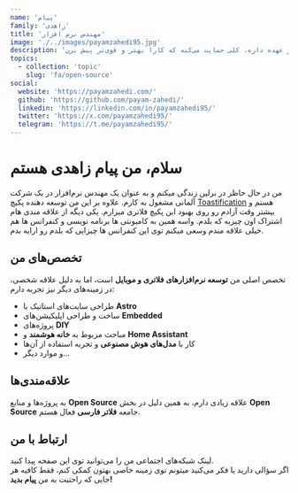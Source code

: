 ```yaml
---
name: 'پیام'
family: 'زاهدی'
title: 'مهندس نرم افزار'
image: './../images/payamzahedi95.jpg'
description: 'پیام، یکی از پایه‌گذارای فلاتر فارسیه و الان تو بخش پروژه‌های متن‌باز بهمون کمک می‌کنه و مدیریت کارا رو بر عهده داره. کلی حمایت می‌کنه که کارا بهتر و قوی‌تر پیش برن! 🚀'
topics:
  - collection: 'topic'
    slug: 'fa/open-source'
social:
  website: 'https://payamzahedi.com/'
  github: 'https://github.com/payam-zahedi/'
  linkedin: 'https://linkedin.com/in/payamzahedi95/'
  twitter: 'https://x.com/payamzahedi95/'
  telegram: 'https://t.me/payamzahedi95/'
---
```


# سلام، من پیام زاهدی هستم

من در حال حاظر در برلین زندگی میکنم و به عنوان یک مهندس نرم‌افزار در یک شرکت آلمانی مشغول به کارم. علاوه بر این من توسعه دهنده پکیچ [Toastification](https://payamzahedi.com/toastification/) هستم و بیشتر وقت آزادم رو روی بهبود این پکیچ فلاتری میزارم.
یکی دیگه از علاقه مندی هام اشتراک اون چیزیه که بلدم. واسه همین به کامیونتی ها برنامه نویسی و کنفرانس ها هم خیلی علاقه مندم وسعی میکنم توی این کنفرانس ها چیزایی که بلدم رو ارایه بدم.

## تخصص‌های من

تخصص اصلی من **توسعه نرم‌افزارهای فلاتری و موبایل** است، اما به دلیل علاقه شخصی، در زمینه‌های دیگر نیز تجربه دارم:

- طراحی سایت‌های استاتیک با **Astro**
- ساخت و طراحی اپلیکیشن‌های **Embedded**
- پروژه‌های **DIY**
- مباحث مربوط به **خانه هوشمند** و **Home Assistant**
- کار با **مدل‌های هوش مصنوعی** و تجربه استفاده از آن‌ها
- و موارد دیگر...

## علاقه‌مندی‌ها

به پروژه‌ها و منابع **Open Source** علاقه زیادی دارم، به همین دلیل در بخش **Open Source** جامعه **فلاتر فارسی** فعال هستم.

## ارتباط با من

لینک شبکه‌های اجتماعی من را می‌توانید توی این صفحه پیدا کنید.  
اگر سؤالی دارید یا فکر می‌کنید میتونم توی زمینه خاصی بهتون کمکی کنم، فقط کافیه هر جایی که راحتیت به من **پیام بدید!**
